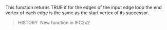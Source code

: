 This function returns TRUE if for the edges of the input edge loop the end vertex of each edge is the same as the start vertex of its successor.

> HISTORY&nbsp; New function in IFC2x2
